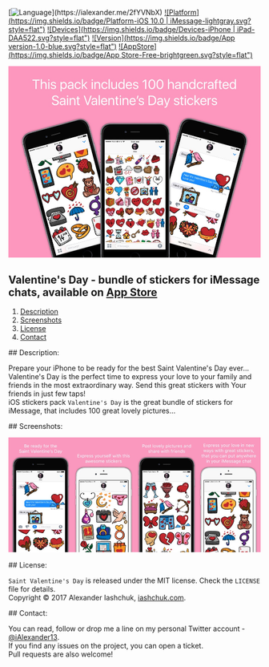 [![Language](https://img.shields.io/badge/Swift-3.0-orange.svg?style=flat")](https://ialexander.me/2fYVNbX)
[![Platform](https://img.shields.io/badge/Platform-iOS 10.0 | iMessage-lightgray.svg?style=flat")](https://ialexander.me/2fYVNbX)
[![Devices](https://img.shields.io/badge/Devices-iPhone | iPad-DAA522.svg?style=flat")](https://ialexander.me/2fYVNbX)
[![Version](https://img.shields.io/badge/App version-1.0-blue.svg?style=flat")](https://ialexander.me/2fYVNbX)
[![AppStore](https://img.shields.io/badge/App Store-Free-brightgreen.svg?style=flat")](https://ialexander.me/2e3ZYpi)

[![iHalloween - bundle of stickers for iMessage chats](https://raw.githubusercontent.com/iAlexander/SaintValentinesDay/master/Header.jpg)](https://ialexander.me/2e3ZYpi)

## Valentine's Day - bundle of stickers for iMessage chats, available on <a href="https://ialexander.me/2e3ZYpi">App Store</a>
1. [Description](#description)
2. [Screenshots](#screenshots)
3. [License](#license)
4. [Contact](#contact)

##<a name="description"> Description: </a>

Prepare your iPhone to be ready for the best Saint Valentine's Day ever...
 Valentine's Day is the perfect time to express your love to your family and friends in the most extraordinary way. Send this great stickers with Your friends in just few taps!  
 iOS stickers pack ```Valentine's Day``` is the great bundle of stickers for iMessage, that includes 100 great lovely pictures...

##<a name="screenshots"> Screenshots: </a>

[![HOMEPOK - Catalog of Ukrainian vehicle plates](https://raw.githubusercontent.com/iAlexander/SaintValentinesDay/master/Screenshots.jpg)](https://ialexander.me/2e3ZYpi)

##<a name="license"> License: </a>

```Saint Valentine's Day``` is released under the MIT license. Check the ```LICENSE``` file for details.  
Copyright © 2017 Alexander Iashchuk, <a href="https://iashchuk.com">iashchuk.com</a>.

##<a name="contact"> Contact: </a>

You can read, follow or drop me a line on my personal Twitter account - [@iAlexander13](https://twitter.com/iAlexander13).  
If you find any issues on the project, you can open a ticket.  
Pull requests are also welcome!
